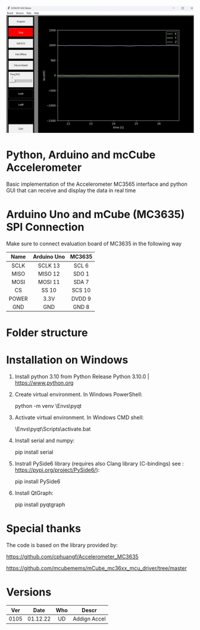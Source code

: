 ![](Doc/GUI.png)


# Python, Arduino and mcCube Accelerometer
Basic implementation of the Accelerometer MC3565 interface
and python GUI that can receive and display the data in real time

# Arduino Uno and mCube (MC3635) SPI Connection
Make sure to connect evaluation board of MC3635 in the following way

Name           |  Arduino Uno  | MC3635 
:------------: |  :----------: | :-------------: 
SCLK           |  SCLK 13      | SCL 6
MISO           |  MISO 12      | SDO 1
MOSI           |  MOSI 11      | SDA 7
CS             |  SS   10      | SCS 10
POWER          |  3.3V         | DVDD 9
GND            | GND           | GND 8

# Folder structure



# Installation on Windows

1. Install python 3.10 from Python Release Python 3.10.0 | https://www.python.org


2. Create virtual environment. In Windows PowerShell:

    python -m venv \Envs\pyqt

3. Activate virtual environment. In Windows CMD shell:

    \Envs\pyqt\Scripts\activate.bat

4. Install serial and numpy:

    pip install serial

5. Instrall PySide6 library (requires also Clang library (C-bindings) see : https://pypi.org/project/PySide6/):

    pip install PySide6

6. Install QtGraph:

    pip install pyqtgraph



# Special thanks
The code is based on the library provided by:

https://github.com/cphuangf/Accelerometer_MC3635

https://github.com/mcubemems/mCube_mc36xx_mcu_driver/tree/master


# Versions

 Ver  | Date         | Who   | Descr
:---: | :----------: | :---: |:-------------: 
0105  | 01.12.22     | UD    | Addign Accel

